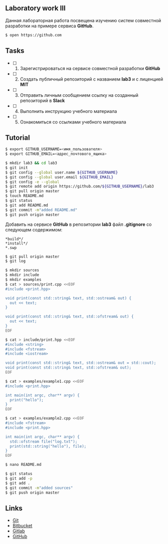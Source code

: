 ## Laboratory work III

Данная лабораторная работа посвещена изучению систем совместной разработки на примере сервиса **GitHub**.

```bash
$ open https://github.com
```

## Tasks

- [ ] 1. Зарегистрироваться на сервисе совместной разработки **GitHub**
- [ ] 2. Создать публичный репозиторий с названием **lab3** и с лиценцией **MIT**
- [ ] 3. Отправить личным сообщением ссылку на созданный репозиторий в **Slack**
- [ ] 4. Выполнить инструкцию учебного материала
- [ ] 5. Ознакомиться со ссылками учебного материала

## Tutorial

```bash
$ export GITHUB_USERNAME=<имя_пользователя>
$ export GITHUB_EMAIL=<адрес_почтового_ящика>
```

```bash
$ mkdir lab3 && cd lab3
$ git init
$ git config --global user.name ${GITHUB_USERNAME}
$ git config --global user.email ${GITHUB_EMAIL}
$ git config -e --global
$ git remote add origin https://github.com/${GITHUB_USERNAME}/lab3
$ git pull origin master
$ touch README.md
$ git status
$ git add README.md
$ git commit -m"added README.md"
$ git push origin master
```

Добавить на сервисе **GitHub** в репозитории **lab3** файл **.gitignore**
со следующем содержимом:

```
*build*/
*install*/
*.swp
```

```bash
$ git pull origin master
$ git log
```

```bash
$ mkdir sources
$ mkdir include
$ mkdir examples
$ cat > sources/print.cpp <<EOF
#include <print.hpp>

void print(const std::string& text, std::ostream& out) {
  out << text;
}

void print(const std::string& text, std::ofstream& out) {
  out << text;
}
EOF
```

```bash
$ cat > include/print.hpp <<EOF
#include <string>
#include <fstream>
#include <iostream>

void print(const std::string& text, std::ostream& out = std::cout);
void print(const std::string& text, std::ofstream& out);
EOF
```

```bash
$ cat > examples/example1.cpp <<EOF
#include <print.hpp>

int main(int argc, char** argv) {
  print("hello");
}
EOF
```

```bash
$ cat > examples/example2.cpp <<EOF
#include <fstream>
#include <print.hpp>

int main(int argc, char** argv) {
  std::ofstream file("log.txt");
  print(std::string("hello"), file);
}
EOF
```

```bash
$ nano README.md
```

```bash
$ git status
$ git add -p
$ git add .
$ git commit -m"added sources"
$ git push origin master
```

## Links

- [Git](https://git-scm.com)
- [Bitbucket](https://bitbucket.org)
- [Gitlab](https://about.gitlab.com)
- [GitHub](https://services.github.com/resources/)
